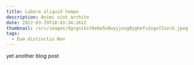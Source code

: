 ```yaml
---
title: Labore aliquid tempo
description: Animi sint archite
date: 2022-03-29T18:43:34.161Z
thumbnail: /src/images/dgrgnikit0e6e5n8wyyjexg8yghefv2oge72uzck.jpeg
tags:
  - Eum distinctio Non
---
```

yet another blog post